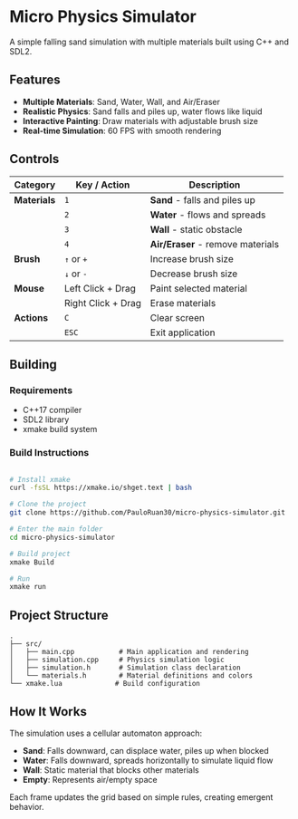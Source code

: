 # Micro Physics Simulator

A simple falling sand simulation with multiple materials built using C++ and SDL2.

## Features

- **Multiple Materials**: Sand, Water, Wall, and Air/Eraser
- **Realistic Physics**: Sand falls and piles up, water flows like liquid
- **Interactive Painting**: Draw materials with adjustable brush size
- **Real-time Simulation**: 60 FPS with smooth rendering

## Controls

| Category | Key / Action | Description |
|----------|--------------|-------------|
| **Materials** | `1` | **Sand** - falls and piles up |
| | `2` | **Water** - flows and spreads |
| | `3` | **Wall** - static obstacle |
| | `4` | **Air/Eraser** - remove materials |
| **Brush** | `↑` or `+` | Increase brush size |
| | `↓` or `-` | Decrease brush size |
| **Mouse** | Left Click + Drag | Paint selected material |
| | Right Click + Drag | Erase materials |
| **Actions** | `C` | Clear screen |
| | `ESC` | Exit application |

## Building

### Requirements
- C++17 compiler
- SDL2 library
- xmake build system

### Build Instructions

```bash

# Install xmake
curl -fsSL https://xmake.io/shget.text | bash

# Clone the project
git clone https://github.com/PauloRuan30/micro-physics-simulator.git

# Enter the main folder
cd micro-physics-simulator

# Build project
xmake Build

# Run
xmake run 
```

## Project Structure

```
.
├── src/
│   ├── main.cpp           # Main application and rendering
│   ├── simulation.cpp     # Physics simulation logic
│   ├── simulation.h       # Simulation class declaration
│   └── materials.h        # Material definitions and colors
└── xmake.lua             # Build configuration
```

## How It Works

The simulation uses a cellular automaton approach:
- **Sand**: Falls downward, can displace water, piles up when blocked
- **Water**: Falls downward, spreads horizontally to simulate liquid flow
- **Wall**: Static material that blocks other materials
- **Empty**: Represents air/empty space

Each frame updates the grid based on simple rules, creating emergent behavior.
